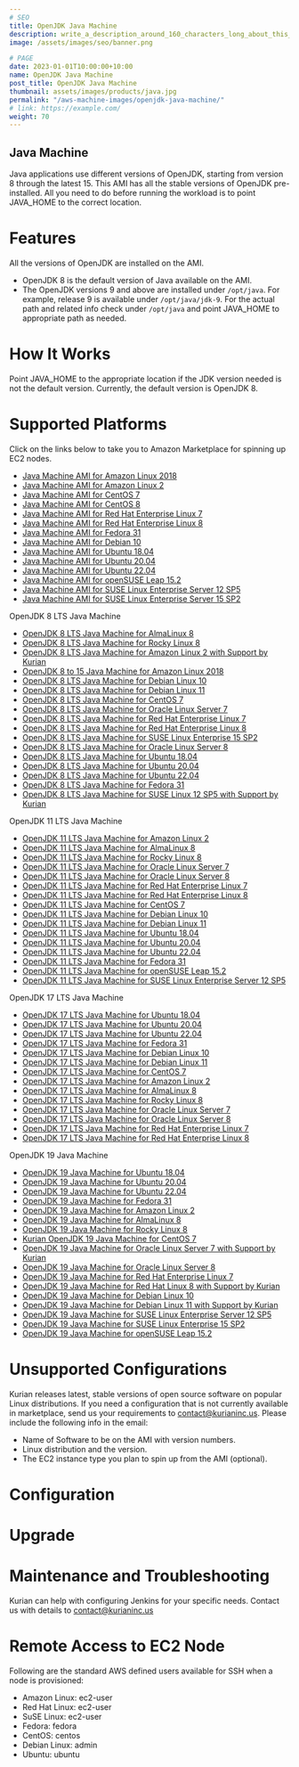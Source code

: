 ```yaml
---
# SEO
title: OpenJDK Java Machine
description: write_a_description_around_160_characters_long_about_this_PRODUCT_POST
image: /assets/images/seo/banner.png

# PAGE
date: 2023-01-01T10:00:00+10:00
name: OpenJDK Java Machine
post_title: OpenJDK Java Machine
thumbnail: assets/images/products/java.jpg
permalink: "/aws-machine-images/openjdk-java-machine/"
# link: https://example.com/
weight: 70
---
```


Java Machine
------------

Java applications use different versions of OpenJDK, starting from version 8 through the latest 15. This AMI has all the stable versions of OpenJDK pre-installed. All you need to do before running the workload is to point JAVA\_HOME to the correct location.

[](https://github.com/kurianinc/ami-pub/wiki/Java-Machine#features)Features
===========================================================================

All the versions of OpenJDK are installed on the AMI.

*   OpenJDK 8 is the default version of Java available on the AMI.
*   The OpenJDK versions 9 and above are installed under `/opt/java`. For example, release 9 is available under `/opt/java/jdk-9`. For the actual path and related info check under `/opt/java` and point JAVA\_HOME to appropriate path as needed.

[](https://github.com/kurianinc/ami-pub/wiki/Java-Machine#how-it-works)How It Works
===================================================================================

Point JAVA\_HOME to the appropriate location if the JDK version needed is not the default version. Currently, the default version is OpenJDK 8.

[](https://github.com/kurianinc/ami-pub/wiki/Java-Machine#supported-platforms)Supported Platforms
=================================================================================================

Click on the links below to take you to Amazon Marketplace for spinning up EC2 nodes.

*   [Java Machine AMI for Amazon Linux 2018](https://aws.amazon.com/marketplace/pp/prodview-ktdlpj4x4msi4?sr=0-7&ref_=beagle&applicationId=AWSMPContessa)
*   [Java Machine AMI for Amazon Linux 2](https://aws.amazon.com/marketplace/pp/prodview-76pz5jhauudw6?sr=0-11&ref_=beagle&applicationId=AWSMPContessa)
*   [Java Machine AMI for CentOS 7](https://aws.amazon.com/marketplace/pp/prodview-i345m62tuxnss?sr=0-5&ref_=beagle&applicationId=AWSMPContessa)
*   [Java Machine AMI for CentOS 8](https://aws.amazon.com/marketplace/pp/prodview-4hoyni2vjjlpe?sr=0-6&ref_=beagle&applicationId=AWSMPContessa)
*   [Java Machine AMI for Red Hat Enterprise Linux 7](https://aws.amazon.com/marketplace/pp/prodview-2zflhd3fhpa7k?sr=0-13&ref_=beagle&applicationId=AWSMPContessa)
*   [Java Machine AMI for Red Hat Enterprise Linux 8](https://aws.amazon.com/marketplace/pp/prodview-ytnbtr2qcc4vi?sr=0-12&ref_=beagle&applicationId=AWSMPContessa)
*   [Java Machine AMI for Fedora 31](https://aws.amazon.com/marketplace/pp/prodview-5e3snlehhkdoy?sr=0-3&ref_=beagle&applicationId=AWSMPContessa)
*   [Java Machine AMI for Debian 10](https://aws.amazon.com/marketplace/pp/prodview-cxbw7yqamke5m?sr=0-18&ref_=beagle&applicationId=AWSMPContessa)
*   [Java Machine AMI for Ubuntu 18.04](https://aws.amazon.com/marketplace/pp/prodview-52tpitmb22kli?sr=0-9&ref_=beagle&applicationId=AWSMPContessa)
*   [Java Machine AMI for Ubuntu 20.04](https://aws.amazon.com/marketplace/pp/prodview-e22vf4jppk4us?sr=0-10&ref_=beagle&applicationId=AWSMPContessa)
*   [Java Machine AMI for Ubuntu 22.04](https://aws.amazon.com/marketplace/pp/prodview-t6zu75ye7fnew?sr=0-2&ref_=beagle&applicationId=AWSMPContessa)
*   [Java Machine AMI for openSUSE Leap 15.2](https://aws.amazon.com/marketplace/pp/B08VRN833V)
*   [Java Machine AMI for SUSE Linux Enterprise Server 12 SP5](https://aws.amazon.com/marketplace/pp/B08V5F7D9M)
*   [Java Machine AMI for SUSE Linux Enterprise Server 15 SP2](https://aws.amazon.com/marketplace/pp/prodview-udbewrccvsoo2?sr=0-14&ref_=beagle&applicationId=AWSMPContessa)

OpenJDK 8 LTS Java Machine

*   [OpenJDK 8 LTS Java Machine for AlmaLinux 8](https://aws.amazon.com/marketplace/pp/prodview-q4nvo5lpuxxh4?sr=0-1&ref_=beagle&applicationId=AWSMPContessa)
*   [OpenJDK 8 LTS Java Machine for Rocky Linux 8](https://aws.amazon.com/marketplace/pp/prodview-n2gtfxfigcqhy?sr=0-7&ref_=beagle&applicationId=AWSMPContessa)
*   [OpenJDK 8 LTS Java Machine for Amazon Linux 2 with Support by Kurian](https://aws.amazon.com/marketplace/pp/prodview-kkerw65nda5ta?sr=0-15&ref_=beagle&applicationId=AWSMPContessa)
*   [OpenJDK 8 to 15 Java Machine for Amazon Linux 2018](https://aws.amazon.com/marketplace/pp/prodview-ktdlpj4x4msi4?sr=0-16&ref_=beagle&applicationId=AWSMPContessa)
*   [OpenJDK 8 LTS Java Machine for Debian Linux 10](https://aws.amazon.com/marketplace/pp/prodview-2t5e7ipwej7cq?sr=0-9&ref_=beagle&applicationId=AWSMPContessa)
*   [OpenJDK 8 LTS Java Machine for Debian Linux 11](https://aws.amazon.com/marketplace/pp/prodview-4qsgmemt5lb3o?sr=0-8&ref_=beagle&applicationId=AWSMPContessa)
*   [OpenJDK 8 LTS Java Machine for CentOS 7](https://aws.amazon.com/marketplace/pp/prodview-436rtcf6bdcic?sr=0-6&ref_=beagle&applicationId=AWSMPContessa)
*   [OpenJDK 8 LTS Java Machine for Oracle Linux Server 7](https://aws.amazon.com/marketplace/pp/prodview-nwo5qzfz6jjc6?sr=0-11&ref_=beagle&applicationId=AWSMPContessa)
*   [OpenJDK 8 LTS Java Machine for Red Hat Enterprise Linux 7](https://aws.amazon.com/marketplace/pp/prodview-mx5kypmhnprgc?sr=0-14&ref_=beagle&applicationId=AWSMPContessa)
*   [OpenJDK 8 LTS Java Machine for Red Hat Enterprise Linux 8](https://aws.amazon.com/marketplace/pp/prodview-pquciecsjrqpm?sr=0-12&ref_=beagle&applicationId=AWSMPContessa)
*   [OpenJDK 8 LTS Java Machine for SUSE Linux Enterprise 15 SP2](https://aws.amazon.com/marketplace/pp/prodview-xn6uucng6nhti?sr=0-13&ref_=beagle&applicationId=AWSMPContessa)
*   [OpenJDK 8 LTS Java Machine for Oracle Linux Server 8](https://aws.amazon.com/marketplace/pp/prodview-ndkxx6clpbwdu?sr=0-10&ref_=beagle&applicationId=AWSMPContessa)
*   [OpenJDK 8 LTS Java Machine for Ubuntu 18.04](https://aws.amazon.com/marketplace/pp/prodview-nszq7jdmtntwm?sr=0-2&ref_=beagle&applicationId=AWSMPContessa)
*   [OpenJDK 8 LTS Java Machine for Ubuntu 20.04](https://aws.amazon.com/marketplace/pp/prodview-6vybafpose3yk?sr=0-5&ref_=beagle&applicationId=AWSMPContessa)
*   [OpenJDK 8 LTS Java Machine for Ubuntu 22.04](https://aws.amazon.com/marketplace/pp/prodview-kjvvvealqulnw?sr=0-3&ref_=beagle&applicationId=AWSMPContessa)
*   [OpenJDK 8 LTS Java Machine for Fedora 31](https://aws.amazon.com/marketplace/pp/prodview-atjpxuctthkm6?sr=0-4&ref_=beagle&applicationId=AWSMPContessa)
*   [OpenJDK 8 LTS Java Machine for SUSE Linux 12 SP5 with Support by Kurian](https://aws.amazon.com/marketplace/pp/prodview-4g4blntdqje5q?sr=0-17&ref_=beagle&applicationId=AWSMPContessa)

OpenJDK 11 LTS Java Machine

*   [OpenJDK 11 LTS Java Machine for Amazon Linux 2](https://aws.amazon.com/marketplace/pp/prodview-pj6gyvvx2iqug?sr=0-10&ref_=beagle&applicationId=AWSMPContessa)
*   [OpenJDK 11 LTS Java Machine for AlmaLinux 8](https://aws.amazon.com/marketplace/pp/prodview-q4dcqvtpln42g?sr=0-2&ref_=beagle&applicationId=AWSMPContessa)
*   [OpenJDK 11 LTS Java Machine for Rocky Linux 8](https://aws.amazon.com/marketplace/pp/prodview-beotcw5amvka4?sr=0-11&ref_=beagle&applicationId=AWSMPContessa)
*   [OpenJDK 11 LTS Java Machine for Oracle Linux Server 7](https://aws.amazon.com/marketplace/pp/prodview-vgrzuflkku6tk?sr=0-12&ref_=beagle&applicationId=AWSMPContessa)
*   [OpenJDK 11 LTS Java Machine for Oracle Linux Server 8](https://aws.amazon.com/marketplace/pp/prodview-su667ncgov2km?sr=0-13&ref_=beagle&applicationId=AWSMPContessa)
*   [OpenJDK 11 LTS Java Machine for Red Hat Enterprise Linux 7](https://aws.amazon.com/marketplace/pp/prodview-eejbdo2llrlnu?sr=0-14&ref_=beagle&applicationId=AWSMPContessa)
*   [OpenJDK 11 LTS Java Machine for Red Hat Enterprise Linux 8](https://aws.amazon.com/marketplace/pp/prodview-7x2iq4mlm725s?sr=0-15&ref_=beagle&applicationId=AWSMPContessa)
*   [OpenJDK 11 LTS Java Machine for CentOS 7](https://aws.amazon.com/marketplace/pp/prodview-2szg34g6ign7y?sr=0-5&ref_=beagle&applicationId=AWSMPContessa)
*   [OpenJDK 11 LTS Java Machine for Debian Linux 10](https://aws.amazon.com/marketplace/pp/prodview-tiapwlqk2u4rs?sr=0-9&ref_=beagle&applicationId=AWSMPContessa)
*   [OpenJDK 11 LTS Java Machine for Debian Linux 11](https://aws.amazon.com/marketplace/pp/prodview-sp2jemzmiurfs?sr=0-7&ref_=beagle&applicationId=AWSMPContessa)
*   [OpenJDK 11 LTS Java Machine for Ubuntu 18.04](https://aws.amazon.com/marketplace/pp/prodview-qlcw4lqkkcua6?sr=0-1&ref_=beagle&applicationId=AWSMPContessa)
*   [OpenJDK 11 LTS Java Machine for Ubuntu 20.04](https://aws.amazon.com/marketplace/pp/prodview-2rwyqg6enziqc?sr=0-6&ref_=beagle&applicationId=AWSMPContessa)
*   [OpenJDK 11 LTS Java Machine for Ubuntu 22.04](https://aws.amazon.com/marketplace/pp/prodview-awybf7pcer3aq?sr=0-4&ref_=beagle&applicationId=AWSMPContessa)
*   [OpenJDK 11 LTS Java Machine for Fedora 31](https://aws.amazon.com/marketplace/pp/prodview-nzn2qy6f6tnme?sr=0-3&ref_=beagle&applicationId=AWSMPContessa)
*   [OpenJDK 11 LTS Java Machine for openSUSE Leap 15.2](https://aws.amazon.com/marketplace/pp/prodview-ni52vvwg6lwqc?sr=0-8&ref_=beagle&applicationId=AWSMPContessa)
*   [OpenJDK 11 LTS Java Machine for SUSE Linux Enterprise Server 12 SP5](https://aws.amazon.com/marketplace/pp/prodview-ceh27vzz4j5sq?sr=0-16&ref_=beagle&applicationId=AWSMPContessa)

OpenJDK 17 LTS Java Machine

*   [OpenJDK 17 LTS Java Machine for Ubuntu 18.04](https://aws.amazon.com/marketplace/pp/prodview-52tpitmb22kli?sr=0-4&ref_=beagle&applicationId=AWSMPContessa)
*   [OpenJDK 17 LTS Java Machine for Ubuntu 20.04](https://aws.amazon.com/marketplace/pp/prodview-e22vf4jppk4us?sr=0-5&ref_=beagle&applicationId=AWSMPContessa)
*   [OpenJDK 17 LTS Java Machine for Ubuntu 22.04](https://aws.amazon.com/marketplace/pp/prodview-oddzz76dwak66?sr=0-1&ref_=beagle&applicationId=AWSMPContessa)
*   [OpenJDK 17 LTS Java Machine for Fedora 31](https://aws.amazon.com/marketplace/pp/prodview-5e3snlehhkdoy?sr=0-3&ref_=beagle&applicationId=AWSMPContessa)
*   [OpenJDK 17 LTS Java Machine for Debian Linux 10](https://aws.amazon.com/marketplace/pp/prodview-a5jyuuecxo3hi?sr=0-10&ref_=beagle&applicationId=AWSMPContessa)
*   [OpenJDK 17 LTS Java Machine for Debian Linux 11](https://aws.amazon.com/marketplace/pp/prodview-a54tteph6afta?sr=0-8&ref_=beagle&applicationId=AWSMPContessa)
*   [OpenJDK 17 LTS Java Machine for CentOS 7](https://aws.amazon.com/marketplace/pp/prodview-i345m62tuxnss?sr=0-6&ref_=beagle&applicationId=AWSMPContessa)
*   [OpenJDK 17 LTS Java Machine for Amazon Linux 2](https://aws.amazon.com/marketplace/pp/prodview-76pz5jhauudw6?sr=0-9&ref_=beagle&applicationId=AWSMPContessa)
*   [OpenJDK 17 LTS Java Machine for AlmaLinux 8](https://aws.amazon.com/marketplace/pp/prodview-k675yqbsvmddm?sr=0-2&ref_=beagle&applicationId=AWSMPContessa)
*   [OpenJDK 17 LTS Java Machine for Rocky Linux 8](https://aws.amazon.com/marketplace/pp/prodview-aafbolbdfvjw6?sr=0-7&ref_=beagle&applicationId=AWSMPContessa)
*   [OpenJDK 17 LTS Java Machine for Oracle Linux Server 7](https://aws.amazon.com/marketplace/pp/prodview-aoqrfgowpoqf6?sr=0-11&ref_=beagle&applicationId=AWSMPContessa)
*   [OpenJDK 17 LTS Java Machine for Oracle Linux Server 8](https://aws.amazon.com/marketplace/pp/prodview-33wal5zzrrxiy?sr=0-12&ref_=beagle&applicationId=AWSMPContessa)
*   [OpenJDK 17 LTS Java Machine for Red Hat Enterprise Linux 7](https://aws.amazon.com/marketplace/pp/prodview-2zflhd3fhpa7k?sr=0-14&ref_=beagle&applicationId=AWSMPContessa)
*   [OpenJDK 17 LTS Java Machine for Red Hat Enterprise Linux 8](https://aws.amazon.com/marketplace/pp/prodview-ytnbtr2qcc4vi?sr=0-13&ref_=beagle&applicationId=AWSMPContessa)

OpenJDK 19 Java Machine

*   [OpenJDK 19 Java Machine for Ubuntu 18.04](https://aws.amazon.com/marketplace/pp/prodview-e4wg4v7vdo6ke?sr=0-3&ref_=beagle&applicationId=AWSMPContessa)
*   [OpenJDK 19 Java Machine for Ubuntu 20.04](https://aws.amazon.com/marketplace/pp/prodview-a4fk7eqdjmsks?sr=0-4&ref_=beagle&applicationId=AWSMPContessa)
*   [OpenJDK 19 Java Machine for Ubuntu 22.04](https://aws.amazon.com/marketplace/pp/prodview-t6zu75ye7fnew?sr=0-1&ref_=beagle&applicationId=AWSMPContessa)
*   [OpenJDK 19 Java Machine for Fedora 31](https://aws.amazon.com/marketplace/pp/prodview-p7bdbvznpmfpy?sr=0-2&ref_=beagle&applicationId=AWSMPContessa)
*   [OpenJDK 19 Java Machine for Amazon Linux 2](https://aws.amazon.com/marketplace/pp/prodview-ykw7a6ye24e54?sr=0-7&ref_=beagle&applicationId=AWSMPContessa)
*   [OpenJDK 19 Java Machine for AlmaLinux 8](https://aws.amazon.com/marketplace/pp/prodview-4p4krqjfl7ijc?sr=0-5&ref_=beagle&applicationId=AWSMPContessa)
*   [OpenJDK 19 Java Machine for Rocky Linux 8](https://aws.amazon.com/marketplace/pp/prodview-hkgxqk2g7lsaa?sr=0-8&ref_=beagle&applicationId=AWSMPContessa)
*   [Kurian OpenJDK 19 Java Machine for CentOS 7](https://aws.amazon.com/marketplace/pp/prodview-ao2i6kt7ob2pg?sr=0-10&ref_=beagle&applicationId=AWSMPContessa)
*   [OpenJDK 19 Java Machine for Oracle Linux Server 7 with Support by Kurian](https://aws.amazon.com/marketplace/pp/prodview-zmhxmf6trctxa?sr=0-15&ref_=beagle&applicationId=AWSMPContessa)
*   [OpenJDK 19 Java Machine for Oracle Linux Server 8](https://aws.amazon.com/marketplace/pp/prodview-zxrpzznce2fas?sr=0-11&ref_=beagle&applicationId=AWSMPContessa)
*   [OpenJDK 19 Java Machine for Red Hat Enterprise Linux 7](https://aws.amazon.com/marketplace/pp/prodview-t7zdwwgie3ljo?sr=0-12&ref_=beagle&applicationId=AWSMPContessa)
*   [OpenJDK 19 Java Machine for Red Hat Linux 8 with Support by Kurian](https://aws.amazon.com/marketplace/pp/prodview-6v6vxgqvqztcu?sr=0-17&ref_=beagle&applicationId=AWSMPContessa)
*   [OpenJDK 19 Java Machine for Debian Linux 10](https://aws.amazon.com/marketplace/pp/prodview-cxbw7yqamke5m?sr=0-9&ref_=beagle&applicationId=AWSMPContessa)
*   [OpenJDK 19 Java Machine for Debian Linux 11 with Support by Kurian](https://aws.amazon.com/marketplace/pp/prodview-5twgwzbgxart6?sr=0-14&ref_=beagle&applicationId=AWSMPContessa)
*   [OpenJDK 19 Java Machine for SUSE Linux Enterprise Server 12 SP5](https://aws.amazon.com/marketplace/pp/prodview-e47di6izd7evm?sr=0-16&ref_=beagle&applicationId=AWSMPContessa)
*   [OpenJDK 19 Java Machine for SUSE Linux Enterprise 15 SP2](https://aws.amazon.com/marketplace/pp/prodview-dhrrkhtwhonzs?sr=0-13&ref_=beagle&applicationId=AWSMPContessa)
*   [OpenJDK 19 Java Machine for openSUSE Leap 15.2](https://aws.amazon.com/marketplace/pp/prodview-7uifyvmusc7ni?sr=0-6&ref_=beagle&applicationId=AWSMPContessa)

[](https://github.com/kurianinc/ami-pub/wiki/Java-Machine#unsupported-configurations)Unsupported Configurations
===============================================================================================================

Kurian releases latest, stable versions of open source software on popular Linux distributions. If you need a configuration that is not currently available in marketplace, send us your requirements to [contact@kurianinc.us](mailto:contact@kurianinc.us). Please include the following info in the email:

*   Name of Software to be on the AMI with version numbers.
*   Linux distribution and the version.
*   The EC2 instance type you plan to spin up from the AMI (optional).

[](https://github.com/kurianinc/ami-pub/wiki/Java-Machine#configuration)Configuration
=====================================================================================

[](https://github.com/kurianinc/ami-pub/wiki/Java-Machine#upgrade)Upgrade
=========================================================================

[](https://github.com/kurianinc/ami-pub/wiki/Java-Machine#maintenance-and-troubleshooting)Maintenance and Troubleshooting
=========================================================================================================================

Kurian can help with configuring Jenkins for your specific needs. Contact us with details to [contact@kurianinc.us](mailto:contact@kurianinc.us)

[](https://github.com/kurianinc/ami-pub/wiki/Java-Machine#remote-access-to-ec2-node)Remote Access to EC2 Node
=============================================================================================================

Following are the standard AWS defined users available for SSH when a node is provisioned:

*   Amazon Linux: ec2-user
*   Red Hat Linux: ec2-user
*   SuSE Linux: ec2-user
*   Fedora: fedora
*   CentOS: centos
*   Debian Linux: admin
*   Ubuntu: ubuntu